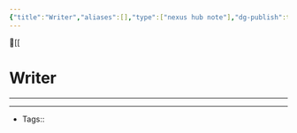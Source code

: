 ```yaml
---
{"title":"Writer","aliases":[],"type":["nexus hub note"],"dg-publish":true,"dg-hide":true,"publish":true,"tags":["hub-note","writer"],"permalink":"/writer/writer/","hide":true,"dgPassFrontmatter":true,"created":"2023-08-09T20:32:09.649-07:00","updated":"2023-09-08T15:47:43.078-07:00"}
---
```



🔺[[

# Writer
---











---
- Tags:: 








